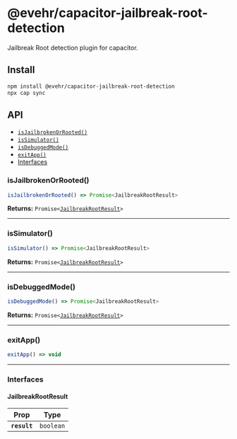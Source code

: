 # @evehr/capacitor-jailbreak-root-detection

Jailbreak Root detection plugin for capacitor.

## Install

```bash
npm install @evehr/capacitor-jailbreak-root-detection
npx cap sync
```

## API

<docgen-index>

- [`isJailbrokenOrRooted()`](#isjailbrokenorrooted)
- [`isSimulator()`](#issimulator)
- [`isDebuggedMode()`](#isdebuggedmode)
- [`exitApp()`](#exitapp)
- [Interfaces](#interfaces)

</docgen-index>

<docgen-api>
<!--Update the source file JSDoc comments and rerun docgen to update the docs below-->

### isJailbrokenOrRooted()

```typescript
isJailbrokenOrRooted() => Promise<JailbreakRootResult>
```

**Returns:** <code>Promise&lt;<a href="#jailbreakrootresult">JailbreakRootResult</a>&gt;</code>

---

### isSimulator()

```typescript
isSimulator() => Promise<JailbreakRootResult>
```

**Returns:** <code>Promise&lt;<a href="#jailbreakrootresult">JailbreakRootResult</a>&gt;</code>

---

### isDebuggedMode()

```typescript
isDebuggedMode() => Promise<JailbreakRootResult>
```

**Returns:** <code>Promise&lt;<a href="#jailbreakrootresult">JailbreakRootResult</a>&gt;</code>

---

### exitApp()

```typescript
exitApp() => void
```

---

### Interfaces

#### JailbreakRootResult

| Prop         | Type                 |
| ------------ | -------------------- |
| **`result`** | <code>boolean</code> |

</docgen-api>
